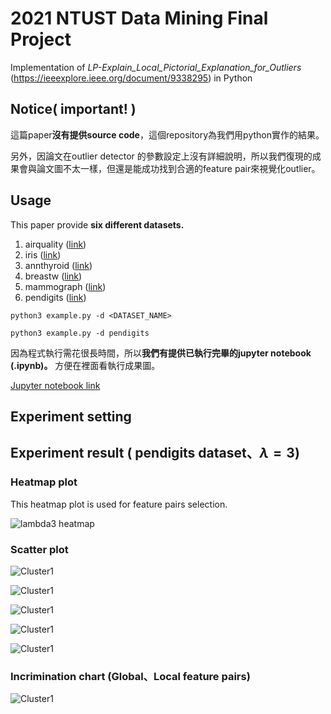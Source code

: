 # 2021 NTUST Data Mining Final Project

Implementation of *LP-Explain_Local_Pictorial_Explanation_for_Outliers* (https://ieeexplore.ieee.org/document/9338295) in Python


## Notice( important! )

這篇paper**沒有提供source code**，這個repository為我們用python實作的結果。

另外，因論文在outlier detector 的參數設定上沒有詳細說明，所以我們復現的成果會與論文圖不太一樣，但還是能成功找到合適的feature pair來視覺化outlier。


## Usage

This paper provide **six different datasets.**
1. airquality ([link](https://archive.ics.uci.edu/ml/datasets/Air+quality))
2. iris ([link](https://archive.ics.uci.edu/ml/datasets/Iris))
3. annthyroid ([link](http://odds.cs.stonybrook.edu/annthyroid-dataset/)) 
4. breastw ([link](http://odds.cs.stonybrook.edu/breast-cancer-wisconsin-original-dataset/))
5. mammograph ([link](http://odds.cs.stonybrook.edu/mammography-dataset/))
6. pendigits ([link](http://odds.cs.stonybrook.edu/pendigits-dataset/))

```shell=
python3 example.py -d <DATASET_NAME>
```

```shell=
python3 example.py -d pendigits
```

因為程式執行需花很長時間，所以**我們有提供已執行完畢的jupyter notebook (.ipynb)。**
方便在裡面看執行成果圖。

[Jupyter notebook link](./demo_notebooks)

## Experiment setting 


## Experiment result ( pendigits dataset、$\lambda = 3$)

### Heatmap plot 

This heatmap plot is used for feature pairs selection.

![lambda3 heatmap](./image/pendigit_3_heatmap.png)

### Scatter plot

![Cluster1](./image/pendigit_3_cluster1.png)

![Cluster1](./image/pendigit_3_cluster2.png)

![Cluster1](./image/pendigit_3_cluster3.png)

![Cluster1](./image/pendigit_3_cluster4.png)

![Cluster1](./image/pendigit_3_cluster5.png)

### Incrimination chart (Global、Local feature pairs)

![Cluster1](./image/pendigit_barchart.png)